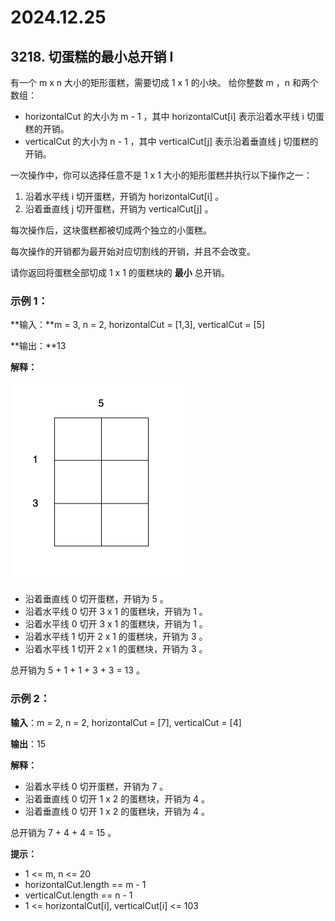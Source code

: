 # 2024.12.25
## 3218. 切蛋糕的最小总开销 I
有一个 m x n 大小的矩形蛋糕，需要切成 1 x 1 的小块。
给你整数 m ，n 和两个数组：
- horizontalCut 的大小为 m - 1 ，其中 horizontalCut[i] 表示沿着水平线 i 切蛋糕的开销。
- verticalCut 的大小为 n - 1 ，其中 verticalCut[j] 表示沿着垂直线 j 切蛋糕的开销。

一次操作中，你可以选择任意不是 1 x 1 大小的矩形蛋糕并执行以下操作之一：

1. 沿着水平线 i 切开蛋糕，开销为 horizontalCut[i] 。
2. 沿着垂直线 j 切开蛋糕，开销为 verticalCut[j] 。

每次操作后，这块蛋糕都被切成两个独立的小蛋糕。

每次操作的开销都为最开始对应切割线的开销，并且不会改变。

请你返回将蛋糕全部切成 1 x 1 的蛋糕块的 **最小** 总开销。



### 示例 1：

**输入：**m = 3, n = 2, horizontalCut = [1,3], verticalCut = [5]

**输出：**13

**解释：**

![](3128.gif)

- 沿着垂直线 0 切开蛋糕，开销为 5 。
- 沿着水平线 0 切开 3 x 1 的蛋糕块，开销为 1 。
- 沿着水平线 0 切开 3 x 1 的蛋糕块，开销为 1 。
- 沿着水平线 1 切开 2 x 1 的蛋糕块，开销为 3 。
- 沿着水平线 1 切开 2 x 1 的蛋糕块，开销为 3 。

总开销为 5 + 1 + 1 + 3 + 3 = 13 。

### 示例 2：

**输入**：m = 2, n = 2, horizontalCut = [7], verticalCut = [4]

**输出**：15

**解释：**

- 沿着水平线 0 切开蛋糕，开销为 7 。
- 沿着垂直线 0 切开 1 x 2 的蛋糕块，开销为 4 。
- 沿着垂直线 0 切开 1 x 2 的蛋糕块，开销为 4 。

总开销为 7 + 4 + 4 = 15 。


**提示：**
- 1 <= m, n <= 20
- horizontalCut.length == m - 1
- verticalCut.length == n - 1
- 1 <= horizontalCut[i], verticalCut[i] <= 103